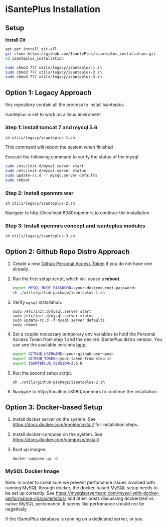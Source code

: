 # iSantePlus Installation

## Setup

**Install Git**

```sh
apt-get install git-all
git clone https://github.com/IsantePlus/isanteplus_installation.git
cd isanteplus_installation

sudo chmod 777 utils/legacy/isanteplus-1.sh
sudo chmod 777 utils/legacy/isanteplus-2.sh
sudo chmod 777 utils/legacy/isanteplus-3.sh

```

## Option 1: Legacy Approach
this repository contain all the process to install isanteplus

isanteplus is set to work on a linux enviroment 
 
### Step 1: Install tomcat 7 and mysql 5.6

```
sh utils/legacy/isanteplus-1.sh
```

This command will reboot the system when finished

Execute the following command to verify the status of the mysql

```sh
sudo /etc/init.d/mysql.server start
sudo /etc/init.d/mysql.server status
sudo update-rc.d -f mysql.server defaults
sudo reboot
```

### Step 2: Install openmrs war 
`sh utils/legacy/isanteplus-2.sh`

Navigate to http://localhost:8080/openmrs to continue the installation


### Step 3: Install openmrs concept and isanteplus modules
`sh utils/legacy/isanteplus-3.sh`

## Option 2: Github Repo Distro Approach

1. Create a new [Github Personal Access Token](https://docs.github.com/en/free-pro-team@latest/github/authenticating-to-github/creating-a-personal-access-token) if you do not have one already.

2. Run the first setup script, which will cause a **reboot**.
   ```sh
   export MYSQL_ROOT_PASSWORD=<your-desired-root-password>
   sh ./utils/github-package/isanteplus-1.sh
   ```

3. Verify `mysql` installation.
    ```
    sudo /etc/init.d/mysql.server start
    sudo /etc/init.d/mysql.server status
    sudo update-rc.d -f mysql.server defaults
    sudo reboot
    ```

4. Set a couple necessary temporary env variables to hold the Personal Access Token from step 1 and the desired iSantePlus distro version. You can see the available versions [here](https://github.com/IsantePlus/isanteplus-packages/packages/541438/versions).
    ```sh
    export GITHUB_USERNAME=<your-github-username>
    export GITHUB_TOKEN=<your-token-from-step-1>
    export ISANTEPLUS_VERSION=2.6.0
    ```

5. Run the second setup script.
   ```
   sh ./utils/github-package/isanteplus-2.sh
   ```

6. Navigate to http://localhost:8080/openmrs to continue the installation.

## Option 3: Docker-based Setup

1. Install docker server on the system. See https://docs.docker.com/engine/install/ for installation steps.

2. Install docker-compose on the system. See https://docs.docker.com/compose/install/

3. Boot up images:
    ```
    docker-compose up -d
    ```

###  MySQL Docker Image
Note: in order to make sure we prevent perfomance issues involved with running MySQL through docker, the docker-based MySQL setup needs to be set up correctly. See https://mysqlserverteam.com/mysql-with-docker-performance-characteristics/ and other posts discussing dockerized vs. native MySQL perfomance. It seems like perfomance should not be negatively 


If the iSantePlus database is running on a dedicated server, or you